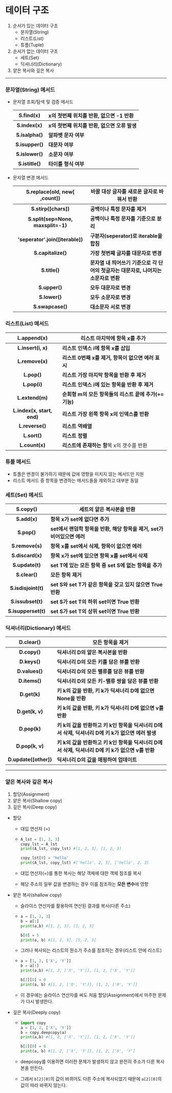 # 데이터 구조

1. 순서가 있는 데이터 구조
   - 문자열(String)
   - 리스트(List)
   - 튜플(Tuple)
2. 순서가 없는 데이터 구조
   - 세트(Set)
   - 딕셔너리(Dictionary)
3.  얕은 복사와 깊은 복사

---



### 문자열(String) 메서드

- 문자열 조회/탐색 및 검증 메서드

  |    S.find(x)    | **x의 첫번째 위치를 반환, 없으면 -1 반환**   |
  | :-------------: | :------------------------------------------- |
  | **S.index(x)**  | **x의 첫번째 위치를 반환, 없으면 오류 발생** |
  | **S.isalpha()** | **알파벳 문자 여부**                         |
  | **S.isupper()** | **대문자 여부**                              |
  | **S.islower()** | **소문자 여부**                              |
  | **S.istitle()** | **타이틀 형식 여부**                         |

  

- 문자열 변경 메서드

  |  **S.replace(old, new[ ,count])**  | **바꿀 대상 글자를 새로운 글자로 바꿔서 반환**               |
  | :--------------------------------: | ------------------------------------------------------------ |
  |        **S.stirp([chars])**        | **공백이나 특정 문자를 제거**                                |
  | **S.split(sep=None, maxsplit=-1)** | **공백이나 특정 문자를 기준으로 분리**                       |
  |  **'seperator'.join([iterable])**  | **구분자(seperator)로 iterable을 합침**                      |
  |         **S.capitalize()**         | **가장 첫번째 글자를 대문자로 변경**                         |
  |           **S.title()**            | **문자열 내 띄어쓰기 기준으로 각 단어의 첫글자는 대문자로, 나머지는 소문자로 변환** |
  |           **S.upper()**            | **모두 대문자로 변경**                                       |
  |           **S.lower()**            | **모두 소문자로 변경**                                       |
  |          **S.swapcase()**          | **대소문자 서로 변경**                                       |

  

### 리스트(List) 메서드

|        L.append(x)         | 리스트 마지막에 항목 x를 추가                          |
| :------------------------: | ------------------------------------------------------ |
|     **L.insert(i, x)**     | **리스트 인덱스 i에 항목 x를 삽입**                    |
|      **L.remove(x)**       | **리스트 0번째 x를 제거, 항목이 없으면 에러 표시**     |
|        **L.pop()**         | **리스트 가장 마지막 항목을 반환 후 제거**             |
|        **L.pop(i)**        | **리스트 인덱스 i에 있는 항목을 반환 후 제거**         |
|      **L.extend(m)**       | **순회형 m의 모든 항목들의 리스트 끝에 추가(+= 기능)** |
| **L.index(x, start, end)** | **리스트 가장 왼쪽 항목 x의 인덱스를 반환**            |
|      **L.reverse()**       | **리스트 역배열**                                      |
|        **L.sort()**        | **리스트 정렬**                                        |
|       **L.count(x)**       | **리스트에 존재하는 항**목 x의 갯수를 반환             |



### 튜플 메서드

- 튜플은 변경이 불가하기 때문에 값에 영향을 미치지 않는 메서드만 지원
- 리스트 메서드 중 항목을 변경하는 메서드들을 제외하고 대부분 동일



### 세트(Set) 메서드

|      S.copy()       | 세트의 얕은 복사본을 반환                                    |
| :-----------------: | ------------------------------------------------------------ |
|    **S.add(x)**     | **항목 x가 set에 없다면 추가**                               |
|     **S.pop()**     | **set에서 랜덤학 항목을 반환, 해당 항목을 제거, set가 비어있으면 에러** |
|   **S.remove(s)**   | **항목 x를 set에서 삭제, 항목이 없으면 에러**                |
|  **S.discard(x)**   | **항목 x가 set에 있으면 항목 x를 set에서 삭제**              |
|   **S.update(t)**   | **set T에 있는 모든 항목 중 set S에 없는 항목을 추가**       |
|    **S.clear()**    | **모든 항목 제거**                                           |
| **S.isdisjoint(t)** | **set S와 set T가 같은 항목을 갖고 있지 않으면 True 반환**   |
|  **S.issubset(t)**  | **set S가 set T의 하위 set이면 True 반환**                   |
| **S.isupperset(t)** | **set S가 set T의 상위 set이면 True 반환**                   |



### 딕셔너리(Dictionary) 메서드

|       D.clear()       | 모든 항목을 제거                                             |
| :-------------------: | ------------------------------------------------------------ |
|     **D.copy()**      | **딕셔너리 D의 얕은 복사본을 반환**                          |
|     **D.keys()**      | **딕셔너리 D의 모든 키를 담은 뷰를 반환**                    |
|    **D.values()**     | **딕셔너리 D의 모든 밸류를 담은 뷰를 반환**                  |
|     **D.items()**     | **딕셔너리 D의 모든 키-밸류 쌍을 담은 뷰를 반환**            |
|     **D.get(k)**      | **키 k의 값을 반환, 키 k가 딕셔너리 D에 없으면 None을 반환** |
|    **D.get(k, v)**    | **키 k의 값을 반환, 키 k가 딕셔너리 D에 없으면 v를 반환**    |
|     **D.pop(k)**      | **키 k의 값을 반환하고 키 k인 항목을 딕셔너리 D에서 삭제, 딕셔너리 D에 키 k가 없으면 에러 발생** |
|    **D.pop(k, v)**    | **키 k의 값을 반환하고 키 k인 항목을 딕셔너리 D에서 삭제, 딕셔너리 D에 키 k가 없으면  v를 반환** |
| **D.update([other])** | **딕셔너리 D의 값을 매핑하여 업데이트**                      |

---



### 얕은 복사와 깊은 복사

1.  할당(Assignment)
2.  얕은 복사(Shallow copy)
3. 깊은 복사(Deep copy)



- 할당

  - 대입 연산자 (=)

  - ```python
    A_lst = [1, 2, 3]
    copy_lst = A_lst
    print(A_lst, copy_lst) #[1, 2, 3], [1, 2, 3]
    
    copy_lst[0] = 'hello'
    print(A_lst, copy_lst) #['hello', 2, 3], ['hello', 2, 3]
    ```

  - 대입 연산자(=)를 통한 복사는 해당 객체에 대한 객체 참조를 복사

  - 해당 주소의 일부 값을 변경하는 경우 이를 참조하는 **모든 변수**에 영향



- 얕은 복사(shallow copy)

  - 슬라이스 연산자를 활용하여 연산된 결과를 복사(다른 주소)

  - ```py
    a = [1, 2, 3]
    b = a[:]
    print(a,b) #[1, 2, 3], [1, 2, 3]
    
    b[0] = 5
    print(a, b) #[1, 2, 3], [5, 2, 3]
    ```

    

  - 그러나 복사되는 리스트의 원소가 주소를 참조하는 경우(리스트 안에 리스트)

  - ```python
    a = [1, 2, ['X', 'Y']]
    b = a[:]
    print(a,b) #[1, 2, ['X', 'Y']], [1, 2, ['X', 'Y']]
    
    b[2][0] = 0
    print(a, b) #[1, 2, ['0', 'Y']], [1, 2, ['0', 'Y']]
    ```

  - 이 경우에는 슬라이스 연산자를 써도 처음 할당(Assignment)에서 마주한 문제가 다시 발생한다.



- 깊은 복사(Deeply copy)

  - ```python
    import copy
    a = [1, 2, ['X', 'Y']]
    b = copy.deepcopy(a)
    print(a,b) #[1, 2, ['X', 'Y']], [1, 2, ['X', 'Y']]
    
    b[2][0] = 0
    print(a, b) #[1, 2, ['X', 'Y']], [1, 2, ['0', 'Y']
    ```

  - deepcopy를 이용하면 이러한 문제가 발생하지 않고 완전히 주소가 다른 복사본을 만든다.

  - 그래서 `b[2][0]`의 값이 바뀌어도 다른 주소에 복사되었기 때문에 `a[2][0]`의 값이 따라 바뀌지 않는다.